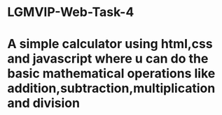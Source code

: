 # LGMVIP-Web-Task-4

# A simple calculator using html,css and javascript where u can do the basic mathematical operations like addition,subtraction,multiplication and division
